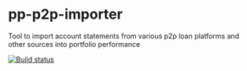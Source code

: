 # pp-p2p-importer
Tool to import account statements from various p2p loan platforms and other sources into portfolio performance





[![Build status](https://ci.appveyor.com/api/projects/status/jml7oj068huiy4u8/branch/master?svg=true)](https://ci.appveyor.com/project/EwaLars/pp-p2p-importer/branch/master)
